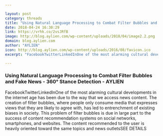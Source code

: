 ```yaml
---

layout: post
category: threads
title: "Using Natural Language Processing to Combat Filter Bubbles and Fake News - 360° Stance Detection - AYLIEN"
date: 2018-04-24 16:30:29
link: https://vrhk.co/2vsJRfB
image: http://blog.aylien.com/wp-content/uploads/2018/04/image2.2.png
domain: blog.aylien.com
author: "AYLIEN"
icon: http://blog.aylien.com/wp-content/uploads/2016/08/favicon.ico
excerpt: "FacebookTwitterLinkedInOne of the most alarming cultural developments in the internet age has been due to the way that we access news content. The creation of filter bubbles, where people only consume media that expresses views that they are likely to agree with, has led to entrenchment of existing biases in society. This problem of filter bubbles is due in large part to the success of content recommendation systems on social networks, smartphones, and websites. The content recommended to the user is heavily oriented toward the same topics and news outletsSEE DETAILS"

---
```


### Using Natural Language Processing to Combat Filter Bubbles and Fake News - 360° Stance Detection - AYLIEN

FacebookTwitterLinkedInOne of the most alarming cultural developments in the internet age has been due to the way that we access news content. The creation of filter bubbles, where people only consume media that expresses views that they are likely to agree with, has led to entrenchment of existing biases in society. This problem of filter bubbles is due in large part to the success of content recommendation systems on social networks, smartphones, and websites. The content recommended to the user is heavily oriented toward the same topics and news outletsSEE DETAILS